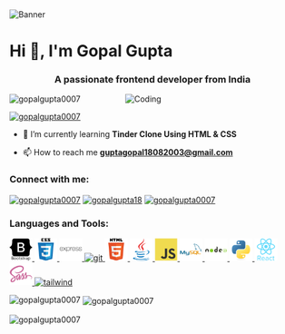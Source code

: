 <img align="center" alt="Banner" height="250" width="1100" src="https://encrypted-tbn0.gstatic.com/images?q=tbn:ANd9GcT8WJeR47Uq5u6fZfvV2q6w17WL8-586YiSylf_U8DOSDYienqDFfIIgRt-G5rSDLeCD5g&usqp=CAU">

<h1 alingn="center">Hi 👋,  I'm Gopal Gupta</h1> 
<h3 align="center">A passionate frontend developer from India</h3>
<img align="right" alt="Coding" width="300" src="https://media.tenor.com/mH7xKvTA0DUAAAAj/geek-pc-expert.gif">

<p align="left"> <img src="https://komarev.com/ghpvc/?username=gopalgupta0007&label=Profile%20views&color=0e75b6&style=flat" alt="gopalgupta0007" /> </p>

<p align="left"> <a href="https://github.com/ryo-ma/github-profile-trophy"><img src="https://github-profile-trophy.vercel.app/?username=gopalgupta0007" alt="gopalgupta0007" /></a> </p>

- 🌱 I’m currently learning **Tinder Clone Using HTML & CSS**

- 📫 How to reach me **guptagopal18082003@gmail.com**

<h3 align="left">Connect with me:</h3>
<p align="left">
<a href="https://codesandbox.com/gopalgupta0007" target="blank"><img align="center" src="https://raw.githubusercontent.com/rahuldkjain/github-profile-readme-generator/master/src/images/icons/Social/codesandbox.svg" alt="gopalgupta0007" height="30" width="40" /></a>
<a href="https://www.codechef.com/users/gopalgupta18" target="blank"><img align="center" src="https://cdn.jsdelivr.net/npm/simple-icons@3.1.0/icons/codechef.svg" alt="gopalgupta18" height="30" width="40" /></a>
<a href="https://www.hackerrank.com/gopalgupta0007" target="blank"><img align="center" src="https://raw.githubusercontent.com/rahuldkjain/github-profile-readme-generator/master/src/images/icons/Social/hackerrank.svg" alt="gopalgupta0007" height="30" width="40" /></a>
</p>

<h3 align="left">Languages and Tools:</h3>
<p align="left"> <a href="https://getbootstrap.com" target="_blank" rel="noreferrer"> <img src="https://raw.githubusercontent.com/devicons/devicon/master/icons/bootstrap/bootstrap-plain-wordmark.svg" alt="bootstrap" width="40" height="40"/> </a> <a href="https://www.w3schools.com/css/" target="_blank" rel="noreferrer"> <img src="https://raw.githubusercontent.com/devicons/devicon/master/icons/css3/css3-original-wordmark.svg" alt="css3" width="40" height="40"/> </a> <a href="https://expressjs.com" target="_blank" rel="noreferrer"> <img src="https://raw.githubusercontent.com/devicons/devicon/master/icons/express/express-original-wordmark.svg" alt="express" width="40" height="40"/> </a> <a href="https://git-scm.com/" target="_blank" rel="noreferrer"> <img src="https://www.vectorlogo.zone/logos/git-scm/git-scm-icon.svg" alt="git" width="40" height="40"/> </a> <a href="https://www.w3.org/html/" target="_blank" rel="noreferrer"> <img src="https://raw.githubusercontent.com/devicons/devicon/master/icons/html5/html5-original-wordmark.svg" alt="html5" width="40" height="40"/> </a> <a href="https://www.java.com" target="_blank" rel="noreferrer"> <img src="https://raw.githubusercontent.com/devicons/devicon/master/icons/java/java-original.svg" alt="java" width="40" height="40"/> </a> <a href="https://developer.mozilla.org/en-US/docs/Web/JavaScript" target="_blank" rel="noreferrer"> <img src="https://raw.githubusercontent.com/devicons/devicon/master/icons/javascript/javascript-original.svg" alt="javascript" width="40" height="40"/> </a> <a href="https://www.mysql.com/" target="_blank" rel="noreferrer"> <img src="https://raw.githubusercontent.com/devicons/devicon/master/icons/mysql/mysql-original-wordmark.svg" alt="mysql" width="40" height="40"/> </a> <a href="https://nodejs.org" target="_blank" rel="noreferrer"> <img src="https://raw.githubusercontent.com/devicons/devicon/master/icons/nodejs/nodejs-original-wordmark.svg" alt="nodejs" width="40" height="40"/> </a> <a href="https://www.python.org" target="_blank" rel="noreferrer"> <img src="https://raw.githubusercontent.com/devicons/devicon/master/icons/python/python-original.svg" alt="python" width="40" height="40"/> </a> <a href="https://reactjs.org/" target="_blank" rel="noreferrer"> <img src="https://raw.githubusercontent.com/devicons/devicon/master/icons/react/react-original-wordmark.svg" alt="react" width="40" height="40"/> </a> <a href="https://sass-lang.com" target="_blank" rel="noreferrer"> <img src="https://raw.githubusercontent.com/devicons/devicon/master/icons/sass/sass-original.svg" alt="sass" width="40" height="40"/> </a> <a href="https://tailwindcss.com/" target="_blank" rel="noreferrer"> <img src="https://www.vectorlogo.zone/logos/tailwindcss/tailwindcss-icon.svg" alt="tailwind" width="40" height="40"/> </a> </p>

<p><img align="left" src="https://github-readme-stats.vercel.app/api/top-langs?username=gopalgupta0007&show_icons=true&locale=en&layout=compact" alt="gopalgupta0007" /></p>

<p>&nbsp;<img align="center" src="https://github-readme-stats.vercel.app/api?username=gopalgupta0007&show_icons=true&locale=en" alt="gopalgupta0007" /></p>

<p><img align="center" src="https://github-readme-streak-stats.herokuapp.com/?user=gopalgupta0007&" alt="gopalgupta0007" /></p>
